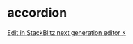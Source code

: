 # accordion

[Edit in StackBlitz next generation editor ⚡️](https://stackblitz.com/~/github.com/Safdarali33/accordion)